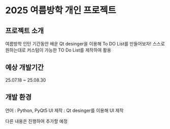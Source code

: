 # 2025 여름방학 개인 프로젝트
## 프로젝트 소개
여름방학 인턴 기간동안 배운 Qt desinger을 이용해 To DO List를 만들어보자!
스스로 원하는대로 커스텀이 가능한 TO Do List를 제작하여 활용

## 예상 개발기간
25.07.18 ~ 25.08.30

## 개발 환경
언어 : Python, PyQt5
UI 제작 : Qt desinger를 이용해 UI 제작

다른 내용은 진행하여 추가할 예정

